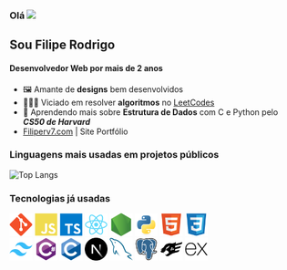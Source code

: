 ### Olá  <img src="https://raw.githubusercontent.com/kaueMarques/kaueMarques/master/hi.gif" width="30px" />
Sou Filipe Rodrigo
-

#### Desenvolvedor Web por mais de 2 anos
- 🖼️ Amante de **designs** bem desenvolvidos
- 👨🏻‍💻 Viciado em resolver **algoritmos** no [LeetCodes](https://leetcode.com/filiperv7/)
- 🎲 Aprendendo mais sobre **Estrutura de Dados** com C e Python pelo ***CS50 de Harvard***
- [Filiperv7.com](https://filiperv7.vercel.app/) | Site Portfólio


<h3>Linguagens mais usadas em projetos públicos</h3>

![Top Langs](https://github-readme-stats.vercel.app/api/top-langs/?username=filiperv7&layout=compact)


<div>
  <h3>Tecnologias já usadas</h3>
  <img src="https://raw.githubusercontent.com/devicons/devicon/master/icons/git/git-original.svg" width="40px"/>
  <img src="https://raw.githubusercontent.com/devicons/devicon/master/icons/javascript/javascript-plain.svg" width="40px"/>
  <img src="https://raw.githubusercontent.com/devicons/devicon/master/icons/typescript/typescript-plain.svg" width="40px"/>
  <img src="https://raw.githubusercontent.com/devicons/devicon/master/icons/react/react-original.svg" width="40px"/>
  <img src="https://raw.githubusercontent.com/devicons/devicon/master/icons/nodejs/nodejs-original.svg" width="40px"/>
  <img src="https://raw.githubusercontent.com/devicons/devicon/master/icons/python/python-original.svg" width="40px"/>
  <img src="https://raw.githubusercontent.com/devicons/devicon/master/icons/html5/html5-original.svg" width="40px"/>
  <img src="https://raw.githubusercontent.com/devicons/devicon/master/icons/css3/css3-original.svg" width="40px"/>
</div>
<div>
  <img src="https://raw.githubusercontent.com/devicons/devicon/master/icons/tailwindcss/tailwindcss-original.svg" width="40px"/>
  <img src="https://raw.githubusercontent.com/devicons/devicon/master/icons/csharp/csharp-original.svg" width="40px"/>
  <img src="https://raw.githubusercontent.com/devicons/devicon/master/icons/c/c-original.svg" width="40px"/>
  <img src="https://raw.githubusercontent.com/devicons/devicon/master/icons/nextjs/nextjs-original.svg" width="40px"/>
  <img src="https://raw.githubusercontent.com/devicons/devicon/master/icons/mysql/mysql-original.svg" width="40px"/>
  <img src="https://raw.githubusercontent.com/devicons/devicon/master/icons/postgresql/postgresql-original.svg" width="40px"/>
  <img src="https://raw.githubusercontent.com/devicons/devicon/master/icons/fastify/fastify-plain.svg" width="40px"/>
  <img src="https://raw.githubusercontent.com/devicons/devicon/master/icons/express/express-original.svg" width="40px"/>
</div>
